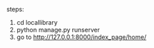 steps:
1.  cd locallibrary
2. python manage.py runserver
3. go to http://127.0.0.1:8000/index_page/home/
